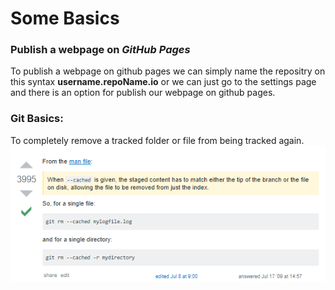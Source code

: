 # Some Basics

### Publish a webpage on *GitHub Pages*	
 To publish a webpage on github pages we can simply name the repositry on this syntax __username.repoName.io__ or we can just go to the settings page and there is an option for publish our webpage on github pages. 

### Git Basics:
 To completely remove a tracked folder or file from being tracked again.
 ![](inc/gitBasics.PNG)